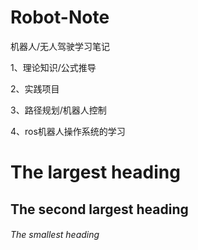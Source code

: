 # Robot-Note
机器人/无人驾驶学习笔记

1、理论知识/公式推导

2、实践项目

3、路径规划/机器人控制

4、ros机器人操作系统的学习

# The largest heading
## The second largest heading
###### The smallest heading
